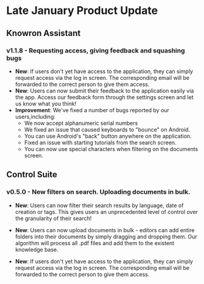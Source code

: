 # Late January Product Update

## Knowron Assistant

### v1.1.8 - Requesting access, giving feedback and squashing bugs
- **New**: If users don't yet have access to the application, they can simply request access via the log in screen. The corresponding email will be forwarded to the correct person to give them access.
- **New**: Users can now submit their feedback to the application easily via the app. Access our feedback form through the settings screen and let us know what you think!
- **Improvement**: We've fixed a number of bugs reported by our users,including: 
    - We now accept alphanumeric serial numbers
    - We fixed an issue that caused keyboards to "bounce" on Android.
    - You can use Android's "back" button anywhere on the application.
    - Fixed an issue with starting tutorials from the search screen.
    - You can now use special characters when filtering on the documents screen.

## Control Suite

### v0.5.0 - New filters on search. Uploading documents in bulk.

- **New**: Users can now filter their search results by language, date of creation or tags. This gives users an unprecedented level of control over the granularity of their search!

- **New**: Users can now upload documents in bulk - editors can add entire folders into their documents by simply dragging and dropping them. Our algorithm will process all .pdf files and add them to the existent knowledge base.

- **New**: If users don't yet have access to the application, they can simply request access via the log in screen. The corresponding email will be forwarded to the correct person to give them access.